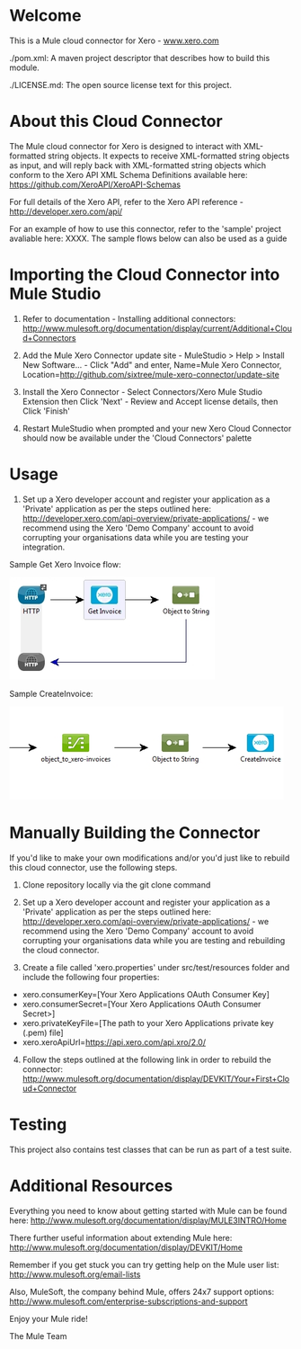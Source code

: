 Welcome
=======
This is a Mule cloud connector for Xero - www.xero.com

./pom.xml: A maven project descriptor that describes how to build this module.

./LICENSE.md: The open source license text for this project.

About this Cloud Connector
==========================
The Mule cloud connector for Xero is designed to interact with XML-formatted string objects. It expects to receive XML-formatted string objects as input, and will reply back with XML-formatted string objects which conform to the Xero API XML Schema Definitions available here: https://github.com/XeroAPI/XeroAPI-Schemas

For full details of the Xero API, refer to the Xero API reference - http://developer.xero.com/api/

For an example of how to use this connector, refer to the 'sample' project avaliable here: XXXX. The sample flows below can also be used as a guide

Importing the Cloud Connector into Mule Studio
==============================================
1. Refer to documentation - Installing additional connectors: 
http://www.mulesoft.org/documentation/display/current/Additional+Cloud+Connectors

2. Add the Mule Xero Connector update site - MuleStudio > Help > Install New Software... - Click "Add" and enter, Name=Mule Xero Connector, Location=http://github.com/sixtree/mule-xero-connector/update-site

3. Install the Xero Connector - Select Connectors/Xero Mule Studio Extension then Click 'Next' - Review and Accept license details, then Click 'Finish'

4. Restart MuleStudio when prompted and your new Xero Cloud Connector should now be available under the 'Cloud Connectors' palette

Usage
=====
1. Set up a Xero developer account and register your application as a 'Private' application as per the steps outlined here:
http://developer.xero.com/api-overview/private-applications/ - we recommend using the Xero 'Demo Company' account to avoid corrupting your organisations data while you are testing your integration.

Sample Get Xero Invoice flow:

![Sample Get Xero Invoice flow](/sample/img/XeroGetInvoiceSample.jpg)

Sample CreateInvoice:

![Sample Create Xero Invoice flow](/sample/img/XeroCreateInvoiceSample.jpg)

Manually Building the Connector
===============================
If you'd like to make your own modifications and/or you'd just like to rebuild this cloud connector, use the following steps.

1. Clone repository locally via the git clone command

2. Set up a Xero developer account and register your application as a 'Private' application as per the steps outlined here:
http://developer.xero.com/api-overview/private-applications/ - we recommend using the Xero 'Demo Company' account 
to avoid corrupting your organisations data while you are testing and rebuilding the cloud connector.

3. Create a file called 'xero.properties' under src/test/resources folder and include the following four properties:  
  - xero.consumerKey=[Your Xero Applications OAuth Consumer Key]
  - xero.consumerSecret=[Your Xero Applications OAuth Consumer Secret>]
  - xero.privateKeyFile=[The path to your Xero Applications private key (.pem) file]
  - xero.xeroApiUrl=https://api.xero.com/api.xro/2.0/

4. Follow the steps outlined at the following link in order to rebuild the connector:
http://www.mulesoft.org/documentation/display/DEVKIT/Your+First+Cloud+Connector

Testing
=======
This project also contains test classes that can be run as part of a test suite.

Additional Resources
====================
Everything you need to know about getting started with Mule can be found here: http://www.mulesoft.org/documentation/display/MULE3INTRO/Home

There further useful information about extending Mule here: http://www.mulesoft.org/documentation/display/DEVKIT/Home

Remember if you get stuck you can try getting help on the Mule user list: http://www.mulesoft.org/email-lists

Also, MuleSoft, the company behind Mule, offers 24x7 support options: http://www.mulesoft.com/enterprise-subscriptions-and-support

Enjoy your Mule ride!

The Mule Team
